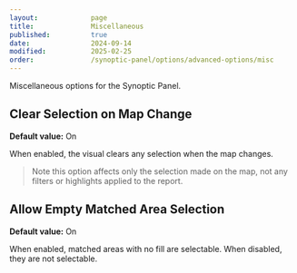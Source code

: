 ```yaml
---
layout:             page
title:              Miscellaneous
published:          true
date:               2024-09-14
modified:           2025-02-25
order:              /synoptic-panel/options/advanced-options/misc
---
```


Miscellaneous options for the Synoptic Panel.

## Clear Selection on Map Change

**Default value:** On

When enabled, the visual clears any selection when the map changes. 

> Note this option affects only the selection made on the map, not any filters or highlights applied to the report. 

## Allow Empty Matched Area Selection

**Default value:** On

When enabled, matched areas with no fill are selectable. When disabled, they are not selectable.